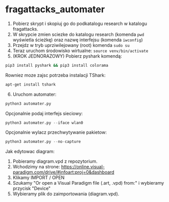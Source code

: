 # fragattacks_automater

1. Pobierz skrypt i skopiuj go do podkatalogu research w katalogu fragattacks.
2. W skrypcie zmien sciezke do katalogu research (komenda `pwd` wyświetla ścieżkę) oraz nazwę interfejsu (komenda `iwconfig`)
3. Przejdz w tryb uprziwilejowany (root) komenda `sudo su`
4. Teraz uruchom środowisko wirtualne: `source venv/bin/activate`
5. (KROK JEDNORAZOWY) Pobierz pyshark komendą: 
```sh
pip3 install pyshark && pip3 install colorama
```
Rowniez moze zajsc potrzeba instalacji TShark:
```sh
apt-get install tshark
```

6. Uruchom automater: 
```py
python3 automater.py
```
Opcjonalnie podaj interfejs sieciowy:
```py
python3 automater.py --iface wlan0
```
Opcjonalnie wylacz przechwytywanie pakietow:
```py
python3 automater.py --no-capture
```

Jak edytowac diagram:
1. Pobieramy diagram.vpd z repozytorium.
2. Wchodzimy na strone: https://online.visual-paradigm.com/drive/#infoart:proj=0&dashboard
3. Klikamy IMPORT / OPEN
4. Szukamy "Or open a Visual Paradigm file (.art, .vpd) from:" i wybieramy przycisk "Device"
5. Wybieramy plik do zaimportowania (diagram.vpd).
